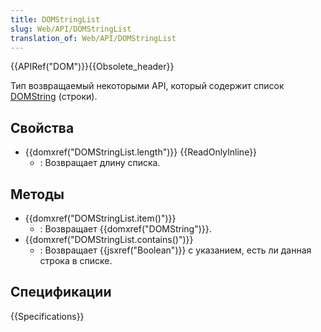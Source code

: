 ```yaml
---
title: DOMStringList
slug: Web/API/DOMStringList
translation_of: Web/API/DOMStringList
---
```

{{APIRef("DOM")}}{{Obsolete_header}}

Тип возвращаемый некоторыми API, который содержит список [DOMString](/En/DOM/DOMString) (строки).

## Свойства

- {{domxref("DOMStringList.length")}} {{ReadOnlyInline}}
  - : Возвращает длину списка.

## Методы

- {{domxref("DOMStringList.item()")}}
  - : Возвращает {{domxref("DOMString")}}.
- {{domxref("DOMStringList.contains()")}}
  - : Возвращает {{jsxref("Boolean")}} с указанием, есть ли данная строка в списке.

## Спецификации

{{Specifications}}

